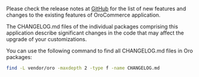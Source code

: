 Please check the release notes at [GitHub](https://github.com/oroinc/orocommerce-enterprise-nocrm-application/releases) for the list of new features and changes to the existing features of OroCommerce application.

The CHANGELOG.md files of the individual packages comprising this application describe significant changes in the code that may affect the upgrade of your customizations.

You can use the following command to find all CHANGELOG.md files in Oro packages:
```bash
find -L vendor/oro -maxdepth 2 -type f -name CHANGELOG.md
```
